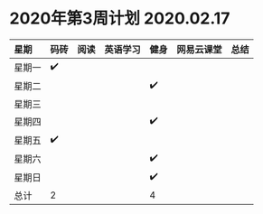 # 2020年第3周计划 2020.02.17

 星期|码砖|阅读|英语学习|健身|网易云课堂|总结
:-----------|:------------|:--------|:---------|:---------|:---------|:---------
星期一|✔️| | | | | |
星期二| | | |✔️| | |
星期三| | | | | | |
星期四| | | |✔️| | |
星期五|✔️| | | | | |
星期六| | | |✔️| | |
星期日| | | |✔️| | |
总计|2| | |4| | |
